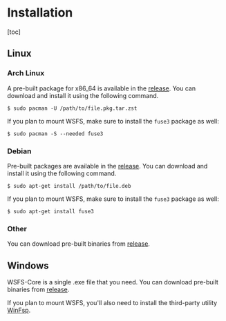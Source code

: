 # Installation

[toc]

## Linux

### Arch Linux

A pre-built package for x86_64 is available in the [release](https://github.com/Kodecable/wsfs-core/releases). You can download and install it using the following command.

```shell
$ sudo pacman -U /path/to/file.pkg.tar.zst
```

If you plan to mount WSFS, make sure to install the `fuse3` package as well:

```shell
$ sudo pacman -S --needed fuse3
```

### Debian

Pre-built packages are available in the [release](https://github.com/Kodecable/wsfs-core/releases). You can download and install it using the following command.

```shell
$ sudo apt-get install /path/to/file.deb
```

If you plan to mount WSFS, make sure to install the `fuse3` package as well:

```shell
$ sudo apt-get install fuse3
```

### Other

You can download pre-built binaries from [release](https://github.com/Kodecable/wsfs-core/releases).

## Windows

WSFS-Core is a single .exe file that you need. You can download pre-built binaries from [release](https://github.com/Kodecable/wsfs-core/releases).

If you plan to mount WSFS, you'll also need to install the third-party utility [WinFsp](https://winfsp.dev/).
